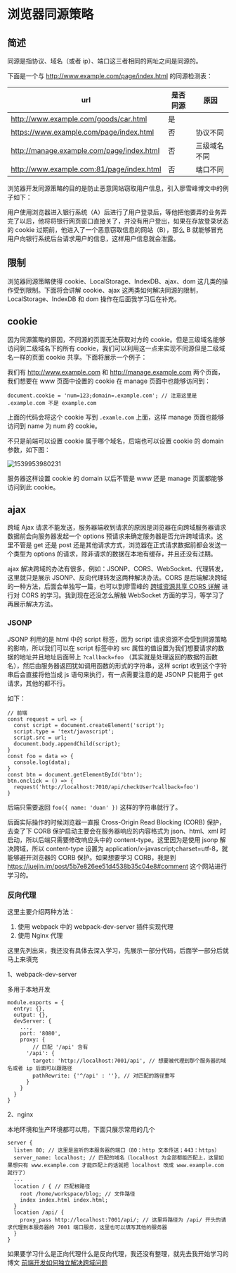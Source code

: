 # 浏览器同源策略

## 简述

同源是指协议、域名（或者 ip）、端口这三者相同的网址之间是同源的。

下面是一个与 http://www.example.com/page/index.html 的同源检测表：

| url                                       | 是否同源 | 原因         |
| ----------------------------------------- | -------- | ------------ |
| http://www.example.com/goods/car.html     | 是       |              |
| https://www.example.com/page/index.html   | 否       | 协议不同     |
| http://manage.example.com/page/index.html | 否       | 三级域名不同 |
| http://www.example.com:81/page/index.html | 否       | 端口不同     |

浏览器开发同源策略的目的是防止恶意网站窃取用户信息，引入廖雪峰博文中的例子如下：

用户使用浏览器进入银行系统（A）后进行了用户登录后，等他把他要弄的业务弄完了以后，他将将银行网页窗口直接关了，并没有用户登出，如果在存放登录状态的 cookie 过期前，他进入了一个恶意窃取信息的网站（B），那么 B 就能够冒充用户向银行系统后台请求用户的信息，这样用户信息就会泄露。

## 限制

浏览器同源策略使得 cookie、LocalStorage、IndexDB、ajax、dom 这几类的操作受到限制。下面将会讲解 cookie、ajax 这两类如何解决同源的限制，LocalStorage、IndexDB 和 dom 操作在后面我学习后在补充。 

## cookie

因为同源策略的原因，不同源的页面无法获取对方的 cookie。但是三级域名能够访问到二级域名下的所有 cookie，我们可以利用这一点来实现不同源但是二级域名一样的页面 cookie 共享。下面将展示一个例子：

我们有 http://www.example.com 和 http://manage.example.com 两个页面，我们想要在 www 页面中设置的 cookie 在 manage 页面中也能够访问到：

```
document.cookie = 'num=123;domain=.example.com'; // 注意这里是 .example.com 不是 example.com
```

上面的代码会将这个 cookie 写到 `.examle.com` 上面，这样 manage 页面也能够访问到 name 为 num 的 cookie。

不只是前端可以设置 cookie 属于哪个域名，后端也可以设置 cookie 的 domain 参数，如下图：

![1539953980231](http://p86utdi99.bkt.clouddn.com/1539953980231.png)

服务器这样设置 cookie 的 domain 以后不管是 www 还是 manage 页面都能够访问到此 cookie。

## ajax

跨域 Ajax 请求不能发送，服务器端收到请求的原因是浏览器在向跨域服务器请求数据前会向服务器发起一个 options 预请求来确定服务器是否允许跨域请求。这里不管是 get 还是 post 还是其他请求方式，浏览器在正式请求数据前都会发送一个类型为 options 的请求，除非请求的数据在本地有缓存，并且还没有过期。

ajax 解决跨域的办法有很多，例如：JSONP、CORS、WebSocket、代理转发，这里就只是展示 JSONP、反向代理转发这两种解决办法。CORS 是后端解决跨域的一种方法，后面会单独写一篇，也可以到廖雪峰的 [跨域资源共享 CORS 详解](http://www.ruanyifeng.com/blog/2016/04/cors.html) 进行对 CORS 的学习。我到现在还没怎么解触 WebSocket 方面的学习，等学习了再展示解决方法。

### JSONP

JSONP 利用的是 html 中的 script 标签，因为 script 请求资源不会受到同源策略的影响，所以我们可以在 script 标签中的 src 属性的值设置为我们想要请求的数据的地址并且地址后面带上 `?callback=foo` （其实就是处理返回的数据的函数名），然后由服务器返回犹如调用函数的形式的字符串，这样 script 收到这个字符串后会直接将他当成 js 语句来执行，有一点需要注意的是 JSONP 只能用于 get 请求，其他的都不行。

如下：

```
// 前端
const request = url => {
  const script = document.createElement('script');
  script.type = 'text/javascript';
  script.src = url;
  document.body.appendChild(script);
}
const foo = data => {
  console.log(data);
}
const btn = document.getElementById('btn');
btn.onclick = () => {
  request('http://localhost:7010/api/checkUser?callback=foo')
}
```

后端只需要返回 `foo({ name: 'duan' })` 这样的字符串就行了。

后面实际操作的时候浏览器一直报 Cross-Origin Read Blocking (CORB) 保护，去查了下 CORB 保护启动主要会在服务器响应的内容格式为 json、html、xml 时启动，所以后端只需要修改响应头中的 content-type。这里因为是使用 jsonp 解决跨域，所以 content-type 设置为 application/x-javascript;charset=utf-8，就能够避开浏览器的 CORB 保护。如果想要学习 CORB，我是到 https://juejin.im/post/5b7e826ee51d4538b35c04e8#comment 这个网站进行学习的。

### 反向代理

这里主要介绍两种方法：

1. 使用 webpack 中的 webpack-dev-server 插件实现代理
2. 使用 Nginx 代理

这里先列出来，我还没有具体去深入学习，先展示一部分代码，后面学一部分后就马上来填充

1、webpack-dev-server

多用于本地开发

```
module.exports = {
  entry: {},
  output: {},
  devServer: {
    ...,
    port: '8080',
    proxy: {
    	// 匹配 '/api' 含有
      '/api': {
        target: 'http://localhost:7001/api', // 想要被代理到那个服务器的域名或者 ip 后面可以跟路径
        pathRewrite: {'^/api' : ''}, // 对匹配的路径重写
      }
    }
  }
}
```

2、nginx

本地环境和生产环境都可以用，下面只展示常用的几个

```
server {
  listen 80; // 这里是监听的本服务器的端口（80：http 文本传送；443：https）
  server_name: localhost; // 匹配的域名（localhost 为全部都能匹配上，这里如果想只有 www.example.com 才能匹配上的话就把 localhost 改成 www.example.com 就行了）
  ...
  location / { // 匹配根路径
    root /home/workspace/blog; // 文件路径
    index index.html index.html;
  }
  location /api/ {
  	proxy_pass http://localhost:7001/api/; // 这里将路径为 /api/ 开头的请求代理到本服务器的 7001 端口服务，这里也可以填写其他的服务器
  }
}
```

如果要学习什么是正向代理什么是反向代理，我还没有整理，就先去我开始学习的博文 [前端开发如何独立解决跨域问题](https://segmentfault.com/a/1190000010719058)